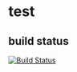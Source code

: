 # test
## build status
[![Build Status](https://travis-ci.org/pli01/test.svg?branch=master)](https://travis-ci.org/pli01/test)

##
##
##
